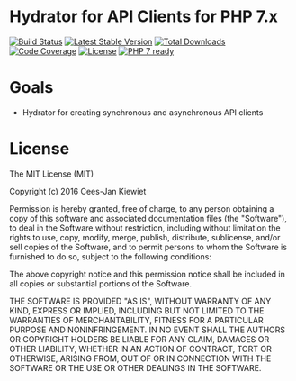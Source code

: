 # Hydrator for API Clients for PHP 7.x

[![Build Status](https://travis-ci.org/php-api-clients/foundation.svg?branch=master)](https://travis-ci.org/php-api-clients/foundation)
[![Latest Stable Version](https://poser.pugx.org/api-clients/foundation/v/stable.png)](https://packagist.org/packages/api-clients/foundation)
[![Total Downloads](https://poser.pugx.org/api-clients/foundation/downloads.png)](https://packagist.org/packages/api-clients/foundation/stats)
[![Code Coverage](https://scrutinizer-ci.com/g/php-api-clients/foundation/badges/coverage.png?b=master)](https://scrutinizer-ci.com/g/php-api-clients/foundation/?branch=master)
[![License](https://poser.pugx.org/api-clients/foundation/license.png)](https://packagist.org/packages/api-clients/foundation)
[![PHP 7 ready](http://php7ready.timesplinter.ch/php-api-clients/foundation/badge.svg)](https://appveyor-ci.org/php-api-clients/foundation)


# Goals

* Hydrator for creating synchronous and asynchronous API clients 

# License

The MIT License (MIT)

Copyright (c) 2016 Cees-Jan Kiewiet

Permission is hereby granted, free of charge, to any person obtaining a copy
of this software and associated documentation files (the "Software"), to deal
in the Software without restriction, including without limitation the rights
to use, copy, modify, merge, publish, distribute, sublicense, and/or sell
copies of the Software, and to permit persons to whom the Software is
furnished to do so, subject to the following conditions:

The above copyright notice and this permission notice shall be included in all
copies or substantial portions of the Software.

THE SOFTWARE IS PROVIDED "AS IS", WITHOUT WARRANTY OF ANY KIND, EXPRESS OR
IMPLIED, INCLUDING BUT NOT LIMITED TO THE WARRANTIES OF MERCHANTABILITY,
FITNESS FOR A PARTICULAR PURPOSE AND NONINFRINGEMENT. IN NO EVENT SHALL THE
AUTHORS OR COPYRIGHT HOLDERS BE LIABLE FOR ANY CLAIM, DAMAGES OR OTHER
LIABILITY, WHETHER IN AN ACTION OF CONTRACT, TORT OR OTHERWISE, ARISING FROM,
OUT OF OR IN CONNECTION WITH THE SOFTWARE OR THE USE OR OTHER DEALINGS IN THE
SOFTWARE.

